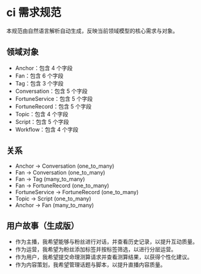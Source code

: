 # ci 需求规范

本规范由自然语言解析自动生成，反映当前领域模型的核心需求与对象。

## 领域对象
- Anchor：包含 4 个字段
- Fan：包含 6 个字段
- Tag：包含 3 个字段
- Conversation：包含 5 个字段
- FortuneService：包含 5 个字段
- FortuneRecord：包含 5 个字段
- Topic：包含 4 个字段
- Script：包含 5 个字段
- Workflow：包含 4 个字段

## 关系
- Anchor -> Conversation (one_to_many)
- Fan -> Conversation (one_to_many)
- Fan -> Tag (many_to_many)
- Fan -> FortuneRecord (one_to_many)
- FortuneService -> FortuneRecord (one_to_many)
- Topic -> Script (one_to_many)
- Anchor -> Fan (many_to_many)

## 用户故事（生成版）
- 作为主播，我希望能够与粉丝进行对话，并查看历史记录，以提升互动质量。
- 作为运营，我希望为粉丝添加标签并按标签筛选，以进行分层运营。
- 作为用户，我希望提交命理测算请求并查看测算结果，以获得个性化建议。
- 作为内容策划，我希望管理话题与脚本，以提升直播内容质量。
